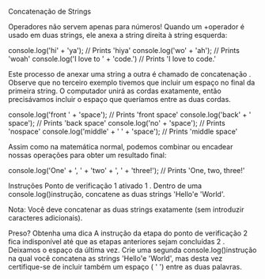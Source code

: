 Concatenação de Strings

Operadores não servem apenas para números! Quando um +operador é usado em duas strings, ele anexa a string direita à string esquerda:

console.log('hi' + 'ya'); // Prints 'hiya'
console.log('wo' + 'ah'); // Prints 'woah'
console.log('I love to ' + 'code.')
// Prints 'I love to code.'

Este processo de anexar uma string a outra é chamado de concatenação . Observe que no terceiro exemplo tivemos que incluir um espaço no final da primeira string. O computador unirá as cordas exatamente, então precisávamos incluir o espaço que queríamos entre as duas cordas.

console.log('front ' + 'space'); 
// Prints 'front space'
console.log('back' + ' space'); 
// Prints 'back space'
console.log('no' + 'space'); 
// Prints 'nospace'
console.log('middle' + ' ' + 'space'); 
// Prints 'middle space'

Assim como na matemática normal, podemos combinar ou encadear nossas operações para obter um resultado final:

console.log('One' + ', ' + 'two' + ', ' + 'three!'); 
// Prints 'One, two, three!'

Instruções
Ponto de verificação 1 ativado
1 .
Dentro de uma console.log()instrução, concatene as duas strings 'Hello'e 'World'.

Nota: Você deve concatenar as duas strings exatamente (sem introduzir caracteres adicionais).


Preso? Obtenha uma dica
A instrução da etapa do ponto de verificação 2 fica indisponível até que as etapas anteriores sejam concluídas
2 .
Deixamos o espaço da última vez. Crie uma segunda console.log()instrução na qual você concatena as strings 'Hello'e 'World', mas desta vez certifique-se de incluir também um espaço ( ' ') entre as duas palavras.